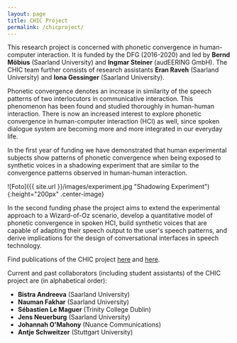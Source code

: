 ```yaml
---
layout: page
title: CHIC Project
permalink: /chicproject/
---
```


This research project is concerned with phonetic convergence in human-computer interaction. It is funded by the DFG (2016-2020) and led by <strong>Bernd Möbius</strong> (Saarland University) and <strong>Ingmar Steiner</strong> (audEERING GmbH). The CHIC team further consists of research assistants <strong>Eran Raveh</strong> (Saarland University) and <strong>Iona Gessinger</strong> (Saarland University).

Phonetic convergence denotes an increase in similarity of the speech patterns of two interlocutors in communicative interaction. This phenomenon has been found and studied thoroughly in human-human interaction. There is now an increased interest to explore phonetic convergence in human-computer interaction (HCI) as well, since spoken dialogue system are becoming more and more integrated in our everyday life.

In the first year of funding we have demonstrated that human experimental subjects show patterns of phonetic convergence when being exposed to synthetic voices in a shadowing experiment that are similar to the convergence patterns observed in human-human interaction.


![Foto]({{ site.url }}/images/experiment.jpg "Shadowing Experiment"){:height="200px" .center-image}

In the second funding phase the project aims to extend the experimental approach to a Wizard-of-Oz scenario, develop a quantitative model of phonetic convergence in spoken HCI, build synthetic voices that are capable of adapting their speech output to the user's speech patterns, and derive implications for the design of conversational interfaces in speech technology.

Find publications of the CHIC project <a href="https://ioonaa.github.io/publications/" target="_blank" rel="noopener">here</a> and <a href="https://www.mmci.uni-saarland.de/en/eraveh" target="_blank" rel="noopener">here</a>.

Current and past collaborators (including student assistants) of the CHIC project are (in alphabetical order):
<ul>
  <li><strong>Bistra Andreeva</strong> (Saarland University)</li>
  <li><strong>Nauman Fakhar</strong> (Saarland University)</li>
  <li><strong>Sébastien Le Maguer</strong> (Trinity College Dublin)</li>
  <li><strong>Jens Neuerburg</strong> (Saarland University)</li>
  <li><strong>Johannah O'Mahony</strong> (Nuance Communications)</li>
  <li><strong>Antje Schweitzer</strong> (Stuttgart University)</li>
  <!-- <li><strong>Ingo Siegert</strong> (Otto-von-Guericke University, Magdeburg)</li> -->
</ul> 
